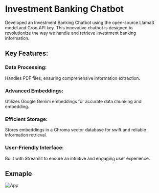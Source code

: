 
# Investment Banking Chatbot

Developed an Investment Banking Chatbot using the open-source Llama3 model and Groq API key. This innovative chatbot is designed to revolutionize the way we handle and retrieve investment banking information.

## Key Features:
### Data Processing:
Handles PDF files, ensuring comprehensive information extraction.
### Advanced Embeddings:
Utilizes Google Gemini embeddings for accurate data chunking and embedding.
### Efficient Storage:
Stores embeddings in a Chroma vector database for swift and reliable information retrieval.
### User-Friendly Interface:
Built with Streamlit to ensure an intuitive and engaging user experience.


## Exmaple

![App](https://via.placeholder.com/468x300?text=App+Screenshot+Here)


